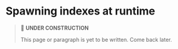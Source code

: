 # Spawning indexes at runtime

> 🚧 **UNDER CONSTRUCTION**
>
> This page or paragraph is yet to be written. Come back later.

